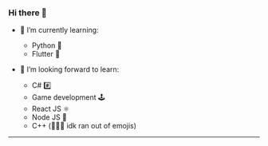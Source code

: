 ### Hi there 👋

- 🌱 I’m currently learning:
  - Python 🐍
  - Flutter 🎯

- 🔭 I’m looking forward to learn:
  - C# #️⃣
  - Game development 🕹️
  - React JS ⚛️
  - Node JS 🔷
  - C++ (🤷🏻‍♂️ idk ran out of emojis)
----
